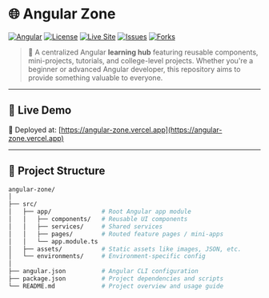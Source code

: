 # 🌐 Angular Zone

[![Angular](https://img.shields.io/badge/Angular-v19.2.10-DD0031?logo=angular&logoColor=white)](https://angular.io)
[![License](https://img.shields.io/github/license/thewisdomgupta/angular-zone)](./LICENSE)
[![Live Site](https://img.shields.io/website?url=https%3A%2F%2Fangular-zone.vercel.app&label=Live%20App)](https://angular-zone.vercel.app)
[![Issues](https://img.shields.io/github/issues/thewisdomgupta/angular-zone)](https://github.com/thewisdomgupta/angular-zone/issues)
[![Forks](https://img.shields.io/github/forks/thewisdomgupta/angular-zone?style=social)](https://github.com/thewisdomgupta/angular-zone/network/members)

> 🎯 A centralized Angular **learning hub** featuring reusable components, mini-projects, tutorials, and college-level projects. Whether you're a beginner or advanced Angular developer, this repository aims to provide something valuable to everyone.

---

## 🔗 Live Demo

🚀 Deployed at: [https://angular-zone.vercel.app](https://angular-zone.vercel.app)

---

## 📁 Project Structure

```bash
angular-zone/
│
├── src/
│   ├── app/              # Root Angular app module
│   │   ├── components/   # Reusable UI components
│   │   ├── services/     # Shared services
│   │   ├── pages/        # Routed feature pages / mini-apps
│   │   └── app.module.ts
│   ├── assets/           # Static assets like images, JSON, etc.
│   └── environments/     # Environment-specific config
│
├── angular.json          # Angular CLI configuration
├── package.json          # Project dependencies and scripts
└── README.md             # Project overview and usage guide
